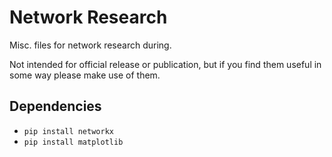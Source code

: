 # Network Research
Misc. files for network research during.  

Not intended for official release or publication, but if you find them useful in some way please make use of them.

## Dependencies
* `pip install networkx`
* `pip install matplotlib`
